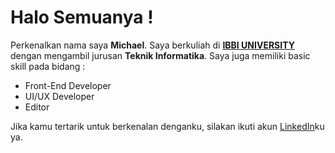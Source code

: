 # Halo Semuanya ! 

Perkenalkan nama saya **Michael**.
Saya berkuliah di [**IBBI UNIVERSITY**](https://ibbi.ac.id) dengan mengambil jurusan **Teknik Informatika**.
Saya juga memiliki basic skill pada bidang :
  * Front-End Developer
  * UI/UX Developer
  * Editor

Jika kamu tertarik untuk berkenalan denganku, silakan ikuti akun [LinkedIn](https://www.linkedin.com/in/michael-liu-983770222)ku ya.

